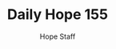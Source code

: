 ---
image: /assets/img/daily-hope-default-artwork.png
title: Daily Hope 155
number: 155
categories:
  - Daily Hope
author: Hope Staff
notes: Daily Hope 155
embed: >-
  <iframe style="border-radius:12px" src="https://open.spotify.com/embed/episode/15Qa3HfGLFnlEqNEITm8a5?utm_source=generator" width="100%" height="352" frameBorder="0" allowfullscreen="" allow="autoplay; clipboard-write; encrypted-media; fullscreen; picture-in-picture" loading="lazy"></iframe>
---